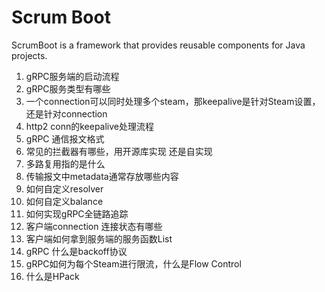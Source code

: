 # Scrum Boot

ScrumBoot is a framework that provides reusable components for Java projects.

1. gRPC服务端的启动流程
2. gRPC服务类型有哪些
3. 一个connection可以同时处理多个steam，那keepalive是针对Steam设置，还是针对connection
4. http2 conn的keepalive处理流程
5. gRPC 通信报文格式
6. 常见的拦截器有哪些，用开源库实现 还是自实现
7. 多路复用指的是什么
8. 传输报文中metadata通常存放哪些内容
9. 如何自定义resolver
10. 如何自定义balance
11. 如何实现gRPC全链路追踪
12. 客户端connection 连接状态有哪些
13. 客户端如何拿到服务端的服务函数List
14. gRPC 什么是backoff协议
15. gRPC如何为每个Steam进行限流，什么是Flow Control
16. 什么是HPack